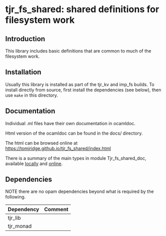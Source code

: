 # tjr_fs_shared: shared definitions for filesystem work

## Introduction

This library includes basic definitions that are common to much of the filesystem work.

## Installation

Usually this library is installed as part of the tjr_kv and imp_fs builds. To install directly from source, first install the dependencies (see below), then use `make` in this directory.

## Documentation

Individual .ml files have their own documentation in ocamldoc.

Html version of the ocamldoc can be found in the docs/ directory.

The html can be browsed online at <https://tomjridge.github.io/tjr_fs_shared/index.html>

There is a summary of the main types in module Tjr_fs_shared_doc,
available
[locally](shared/docs/tjr_fs_shared/Tjr_fs_shared/Tjr_fs_shared_doc/index.html)
and
[online](https://tomjridge.github.io/tjr_fs_shared/tjr_fs_shared/Tjr_fs_shared/Tjr_fs_shared_doc/index.html).



## Dependencies

NOTE there are no opam dependencies beyond what is required by the following.

| Dependency | Comment |
| ---------- | ------- |
| tjr_lib    |         |
| tjr_monad  |         |


